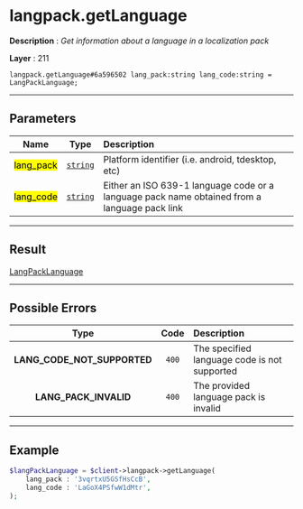 # langpack.getLanguage

**Description** : *Get information about a language in a localization pack*

**Layer** : 211

```tl
langpack.getLanguage#6a596502 lang_pack:string lang_code:string = LangPackLanguage;
```

---

## Parameters

| Name | Type | Description |
| :---: | :---: | :--- |
| <mark>lang_pack</mark> | [`string`](type/string) | Platform identifier (i.e. android, tdesktop, etc) |
| <mark>lang_code</mark> | [`string`](type/string) | Either an ISO 639-1 language code or a language pack name obtained from a language pack link |

---

## Result

[LangPackLanguage](type/LangPackLanguage)

---

## Possible Errors

| Type | Code | Description |
| :---: | :---: | :--- |
| **LANG_CODE_NOT_SUPPORTED** | `400` | The specified language code is not supported |
| **LANG_PACK_INVALID** | `400` | The provided language pack is invalid |

---

## Example

```php
$langPackLanguage = $client->langpack->getLanguage(
	lang_pack : '3vqrtxU5GSfHsCcB',
	lang_code : 'LaGoX4PSfwW1dMtr',
);
```